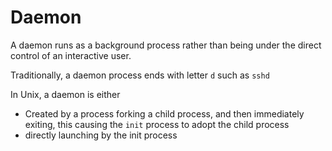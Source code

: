 # Daemon
A daemon runs as a background process rather than being under the direct control of an interactive user.

Traditionally, a daemon process ends with letter `d`
such as `sshd`

In Unix, a daemon is either
- Created by a process forking a child process, and then immediately exiting, this causing the `init` process to adopt the child process
- directly launching by the init process